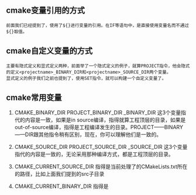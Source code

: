 ## cmake变量引用的方式
	前面我们已经提到了，使用了${}进行变量的引用。在IF等语句中，是直接使用变量名而不通过${}取值。

## cmake自定义变量的方式
	主要有隐式定义和显式定义两种，前面举了一个隐式定义的例子，就算PROJECT指令，他会隐式的定义<projectname>_BINARY_DIR和<projectname>_SOURCE_DIR两个变量。
	显式定义的例子我们之前也提到了，使用SET指令，就可以构建一个自定义变量了。

## cmake常用变量
 1. CMAKE_BINARY_DIR
	PROJECT_BINARY_DIR
	<projectname>_BINARY_DIR
	这3个变量指代的内容是一致，如果是in source编译，指得就算工程顶层的目录，如果是out-of-source编译，指得是工程编译发生的目录。PROJECT——BINARY——DIR跟其他指令稍有区别，现在，你可以理解他们是一致的。

 2. CMAKE_SOURCE_DIR
    PROJECT_SOURCE_DIR
	<projectname>_SOURCE_DIR
	这3个变量指代的内容是一致的，无论采用那种编译方式，都是工程顶层的目录。

 3. CMAKE_CURRENT_SOURCE_DIR
    指得是当前处理了的CMakeLists.txt所在的路径，比如上面我们提到的src子目录

 4. CMAKE_CURRENT_BINARY_DIR
    指得是

